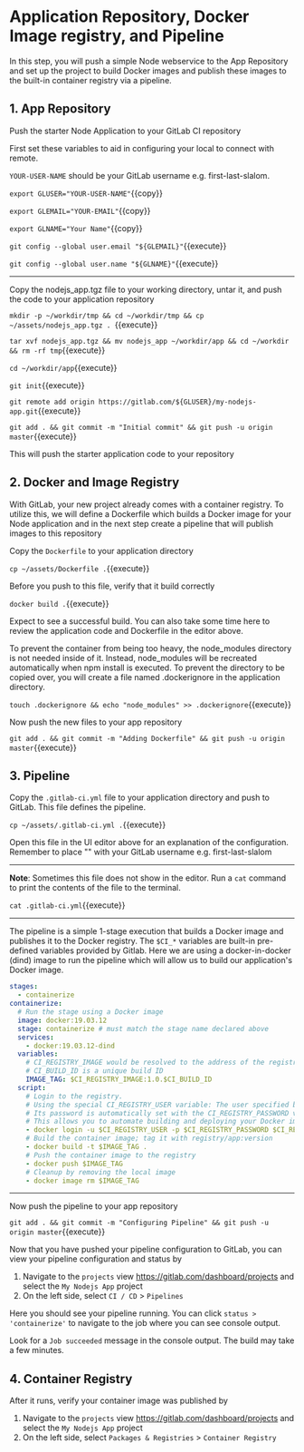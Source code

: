 # Application Repository, Docker Image registry, and Pipeline

In this step, you will push a simple Node webservice to the App Repository and set up the project to build Docker images and publish these images to the built-in container registry via a pipeline.

## 1. App Repository

Push the starter Node Application to your GitLab CI repository

First set these variables to aid in configuring your local to connect with remote.

`YOUR-USER-NAME` should be your GitLab username e.g. first-last-slalom.

`export GLUSER="YOUR-USER-NAME"`{{copy}}

`export GLEMAIL="YOUR-EMAIL"`{{copy}}

`export GLNAME="Your Name"`{{copy}}

`git config --global user.email "${GLEMAIL}"`{{execute}}

`git config --global user.name "${GLNAME}"`{{execute}}

---

Copy the nodejs_app.tgz file to your working directory, untar it, and push the code to your application repository

`mkdir -p ~/workdir/tmp && cd ~/workdir/tmp && cp ~/assets/nodejs_app.tgz . `{{execute}}

`tar xvf nodejs_app.tgz && mv nodejs_app ~/workdir/app && cd ~/workdir && rm -rf tmp`{{execute}}

`cd ~/workdir/app`{{execute}}

`git init`{{execute}}

`git remote add origin https://gitlab.com/${GLUSER}/my-nodejs-app.git`{{execute}}

`git add . && git commit -m "Initial commit" && git push -u origin master`{{execute}}

This will push the starter application code to your repository

## 2. Docker and Image Registry

With GitLab, your new project already comes with a container registry. To utilize this, we will define a Dockerfile which builds a Docker image for your Node application and in the next step create a pipeline that will publish images to this repository

Copy the `Dockerfile` to your application directory

`cp ~/assets/Dockerfile .`{{execute}}

Before you push to this file, verify that it build correctly

`docker build .`{{execute}}

Expect to see a successful build. You can also take some time here to review the application code and Dockerfile in the editor above.

To prevent the container from being too heavy, the node_modules directory is not needed inside of it. Instead, node_modules will be recreated automatically when npm install is executed. To prevent the directory to be copied over, you will create a file named .dockerignore in the application directory.

`touch .dockerignore && echo "node_modules" >> .dockerignore`{{execute}}

Now push the new files to your app repository

`git add . && git commit -m "Adding Dockerfile" && git push -u origin master`{{execute}}

## 3. Pipeline

Copy the `.gitlab-ci.yml` file to your application directory and push to GitLab. This file defines the pipeline.

`cp ~/assets/.gitlab-ci.yml .`{{execute}}

Open this file in the UI editor above for an explanation of the configuration. Remember to place "<YOU-USER-NAME>" with your GitLab username e.g. first-last-slalom

---

**Note**: Sometimes this file does not show in the editor. Run a `cat` command to print the contents of the file to the terminal.

`cat .gitlab-ci.yml`{{execute}}

---

The pipeline is a simple 1-stage execution that builds a Docker image and publishes it to the Docker registry. The `$CI_*` variables are built-in pre-defined variables provided by Gitlab. Here we are using a docker-in-docker (dind) image to run the pipeline which will allow us to build our application's Docker image.

```yaml
stages:
  - containerize
containerize:
  # Run the stage using a Docker image
  image: docker:19.03.12
  stage: containerize # must match the stage name declared above
  services:
    - docker:19.03.12-dind
  variables:
    # CI_REGISTRY_IMAGE would be resolved to the address of the registry tied to this project
    # CI_BUILD_ID is a unique build ID
    IMAGE_TAG: $CI_REGISTRY_IMAGE:1.0.$CI_BUILD_ID
  script:
    # Login to the registry.
    # Using the special CI_REGISTRY_USER variable: The user specified by this variable is created for you in order to push to the Registry connected to your project.
    # Its password is automatically set with the CI_REGISTRY_PASSWORD variable.
    # This allows you to automate building and deploying your Docker images and has read/write access to the Registry.
    - docker login -u $CI_REGISTRY_USER -p $CI_REGISTRY_PASSWORD $CI_REGISTRY
    # Build the container image; tag it with registry/app:version
    - docker build -t $IMAGE_TAG .
    # Push the container image to the registry
    - docker push $IMAGE_TAG
    # Cleanup by removing the local image
    - docker image rm $IMAGE_TAG
```

---

Now push the pipeline to your app repository

`git add . && git commit -m "Configuring Pipeline" && git push -u origin master`{{execute}}

Now that you have pushed your pipeline configuration to GitLab, you can view your pipeline configuration and status by
1. Navigate to the `projects` view https://gitlab.com/dashboard/projects and select the `My Nodejs App` project
1. On the left side, select `CI / CD` > `Pipelines`

Here you should see your pipeline running. You can click `status > 'containerize'` to navigate to the job where you can see console output.

Look for a `Job succeeded` message in the console output. The build may take a few minutes.

## 4. Container Registry

After it runs, verify your container image was published by
1. Navigate to the `projects` view https://gitlab.com/dashboard/projects and select the `My Nodejs App` project
1. On the left side, select `Packages & Registries` > `Container Registry`
